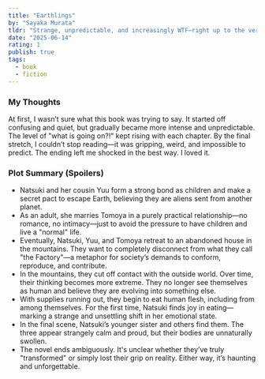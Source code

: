 ```yaml
---
title: "Earthlings"
by: "Sayaka Murata"
tldr: "Strange, unpredictable, and increasingly WTF—right up to the very end."
date: "2025-06-14"
rating: 1
publish: true
tags:
  - book
  - fiction
---
```


### My Thoughts
At first, I wasn’t sure what this book was trying to say. It started off confusing and quiet, but gradually became more intense and unpredictable. The level of "what is going on?!" kept rising with each chapter. By the final stretch, I couldn’t stop reading—it was gripping, weird, and impossible to predict. The ending left me shocked in the best way. I loved it.

### Plot Summary (Spoilers)
* Natsuki and her cousin Yuu form a strong bond as children and make a secret pact to escape Earth, believing they are aliens sent from another planet.
* As an adult, she marries Tomoya in a purely practical relationship—no romance, no intimacy—just to avoid the pressure to have children and live a "normal" life.
* Eventually, Natsuki, Yuu, and Tomoya retreat to an abandoned house in the mountains. They want to completely disconnect from what they call "the Factory"—a metaphor for society’s demands to conform, reproduce, and contribute.
* In the mountains, they cut off contact with the outside world. Over time, their thinking becomes more extreme. They no longer see themselves as human and believe they are evolving into something else.
* With supplies running out, they begin to eat human flesh, including from among themselves. For the first time, Natsuki finds joy in eating—marking a strange and unsettling shift in her emotional state.
* In the final scene, Natsuki’s younger sister and others find them. The three appear strangely calm and proud, but their bodies are unnaturally swollen.
* The novel ends ambiguously. It's unclear whether they’ve truly "transformed" or simply lost their grip on reality. Either way, it’s haunting and unforgettable.
